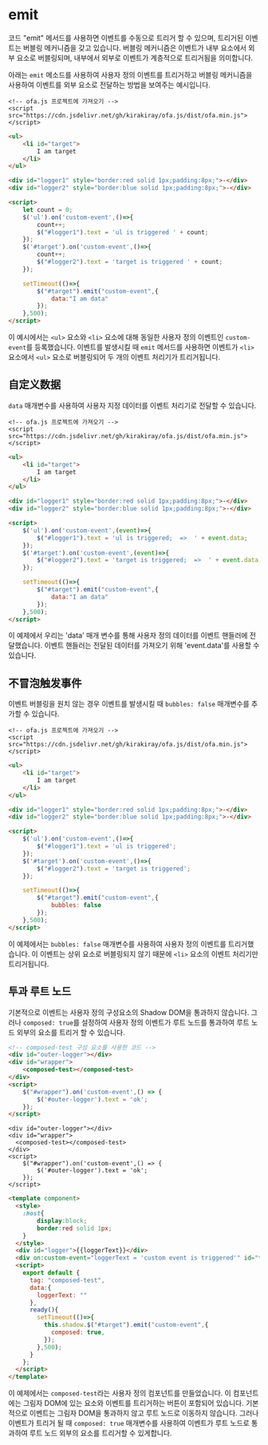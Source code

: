 # emit

코드 "emit" 메서드를 사용하면 이벤트를 수동으로 트리거 할 수 있으며, 트리거된 이벤트는 버블링 메커니즘을 갖고 있습니다. 버블링 메커니즘은 이벤트가 내부 요소에서 외부 요소로 버블링되며, 내부에서 외부로 이벤트가 계층적으로 트리거됨을 의미합니다.

아래는 `emit` 메소드를 사용하여 사용자 정의 이벤트를 트리거하고 버블링 메커니즘을 사용하여 이벤트를 외부 요소로 전달하는 방법을 보여주는 예시입니다.

<html-viewer>

```
<!-- ofa.js 프로젝트에 가져오기 -->
<script src="https://cdn.jsdelivr.net/gh/kirakiray/ofa.js/dist/ofa.min.js"></script>
```

```html
<ul>
    <li id="target">
        I am target
    </li>
</ul>

<div id="logger1" style="border:red solid 1px;padding:8px;">-</div>
<div id="logger2" style="border:blue solid 1px;padding:8px;">-</div>

<script>
    let count = 0;
    $('ul').on('custom-event',()=>{
        count++;
        $("#logger1").text = 'ul is triggered ' + count;
    });
    $('#target').on('custom-event',()=>{
        count++;
        $("#logger2").text = 'target is triggered ' + count;
    });

    setTimeout(()=>{
        $("#target").emit("custom-event",{
            data:"I am data"
        });
    },500);
</script>
```

</html-viewer>

이 예시에서는 `<ul>` 요소와 `<li>` 요소에 대해 동일한 사용자 정의 이벤트인 `custom-event`를 등록했습니다. 이벤트를 발생시킬 때 `emit` 메서드를 사용하면 이벤트가 `<li>` 요소에서 `<ul>` 요소로 버블링되어 두 개의 이벤트 처리기가 트리거됩니다.

## 自定义数据

`data` 매개변수를 사용하여 사용자 지정 데이터를 이벤트 처리기로 전달할 수 있습니다.

<html-viewer>

```
<!-- ofa.js 프로젝트에 가져오기 -->
<script src="https://cdn.jsdelivr.net/gh/kirakiray/ofa.js/dist/ofa.min.js"></script>
```

```html
<ul>
    <li id="target">
        I am target
    </li>
</ul>

<div id="logger1" style="border:red solid 1px;padding:8px;">-</div>
<div id="logger2" style="border:blue solid 1px;padding:8px;">-</div>

<script>
    $('ul').on('custom-event',(event)=>{
        $("#logger1").text = 'ul is triggered;  =>  ' + event.data;
    });
    $('#target').on('custom-event',(event)=>{
        $("#logger2").text = 'target is triggered;  =>  ' + event.data;
    });

    setTimeout(()=>{
        $("#target").emit("custom-event",{
            data:"I am data"
        });
    },500);
</script>
```

</html-viewer>

이 예제에서 우리는 'data' 매개 변수를 통해 사용자 정의 데이터를 이벤트 핸들러에 전달했습니다. 이벤트 핸들러는 전달된 데이터를 가져오기 위해 'event.data'를 사용할 수 있습니다.

## 不冒泡触发事件

이벤트 버블링을 원치 않는 경우 이벤트를 발생시킬 때 `bubbles: false` 매개변수를 추가할 수 있습니다.

<html-viewer>

```
<!-- ofa.js 프로젝트에 가져오기 -->
<script src="https://cdn.jsdelivr.net/gh/kirakiray/ofa.js/dist/ofa.min.js"></script>
```

```html
<ul>
    <li id="target">
        I am target
    </li>
</ul>

<div id="logger1" style="border:red solid 1px;padding:8px;">-</div>
<div id="logger2" style="border:blue solid 1px;padding:8px;">-</div>

<script>
    $('ul').on('custom-event',()=>{
        $("#logger1").text = 'ul is triggered';
    });
    $('#target').on('custom-event',()=>{
        $("#logger2").text = 'target is triggered';
    });

    setTimeout(()=>{
        $("#target").emit("custom-event",{
            bubbles: false
        });
    },500);
</script>
```

</html-viewer>

이 예제에서는 `bubbles: false` 매개변수를 사용하여 사용자 정의 이벤트를 트리거했습니다. 이 이벤트는 상위 요소로 버블링되지 않기 때문에 `<li>` 요소의 이벤트 처리기만 트리거됩니다.

## 투과 루트 노드

기본적으로 이벤트는 사용자 정의 구성요소의 Shadow DOM을 통과하지 않습니다. 그러나 `composed: true`를 설정하여 사용자 정의 이벤트가 루트 노드를 통과하여 루트 노드 외부의 요소를 트리거 할 수 있습니다.

```html
<!-- composed-test 구성 요소를 사용한 코드 -->
<div id="outer-logger"></div>
<div id="wrapper">
    <composed-test></composed-test>
</div>
<script>
    $("#wrapper").on('custom-event',() => {
        $('#outer-logger').text = 'ok';
    });
</script>
```

<comp-viewer comp-name="composed-test">

```
<div id="outer-logger"></div>
<div id="wrapper">
  <composed-test></composed-test>
</div>
<script>
    $("#wrapper").on('custom-event',() => {
        $('#outer-logger').text = 'ok';
    });
</script>
```

```html
<template component>
  <style>
    :host{
        display:block;
        border:red solid 1px;
    }
  </style>  
  <div id="logger">{{loggerText}}</div>
  <div on:custom-event="loggerText = 'custom event is triggered'" id="target"></div>
  <script>
    export default {
      tag: "composed-test",
      data:{
        loggerText: ""
      },
      ready(){
        setTimeout(()=>{
          this.shadow.$("#target").emit("custom-event",{
            composed: true,
          });
        },500);
      }
    };
  </script>
</template>
```

</comp-viewer>

이 예제에서는 `composed-test`라는 사용자 정의 컴포넌트를 만들었습니다. 이 컴포넌트에는 그림자 DOM에 있는 요소와 이벤트를 트리거하는 버튼이 포함되어 있습니다. 기본적으로 이벤트는 그림자 DOM을 통과하지 않고 루트 노드로 이동하지 않습니다. 그러나 이벤트가 트리거 될 때 `composed: true` 매개변수를 사용하여 이벤트가 루트 노드로 통과하여 루트 노드 외부의 요소를 트리거할 수 있게합니다.